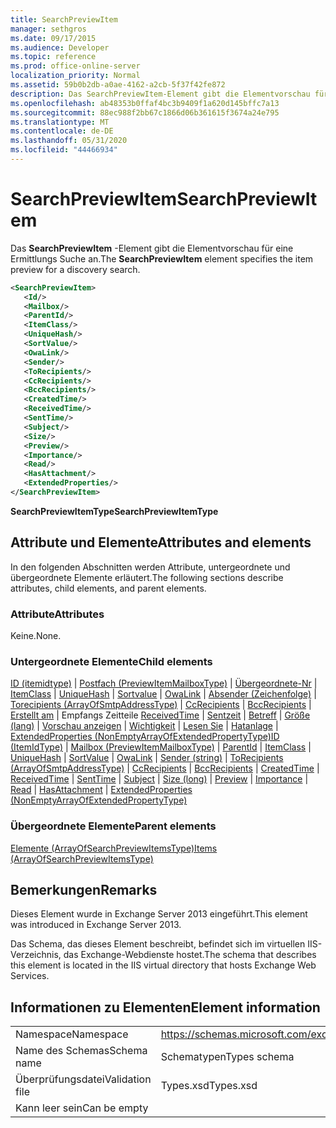 ```yaml
---
title: SearchPreviewItem
manager: sethgros
ms.date: 09/17/2015
ms.audience: Developer
ms.topic: reference
ms.prod: office-online-server
localization_priority: Normal
ms.assetid: 59b0b2db-a0ae-4162-a2cb-5f37f42fe872
description: Das SearchPreviewItem-Element gibt die Elementvorschau für eine Ermittlungs Suche an.
ms.openlocfilehash: ab48353b0ffaf4bc3b9409f1a620d145bffc7a13
ms.sourcegitcommit: 88ec988f2bb67c1866d06b361615f3674a24e795
ms.translationtype: MT
ms.contentlocale: de-DE
ms.lasthandoff: 05/31/2020
ms.locfileid: "44466934"
---
```

# <a name="searchpreviewitem"></a><span data-ttu-id="21874-103">SearchPreviewItem</span><span class="sxs-lookup"><span data-stu-id="21874-103">SearchPreviewItem</span></span>

<span data-ttu-id="21874-104">Das **SearchPreviewItem** -Element gibt die Elementvorschau für eine Ermittlungs Suche an.</span><span class="sxs-lookup"><span data-stu-id="21874-104">The **SearchPreviewItem** element specifies the item preview for a discovery search.</span></span> 
  
```XML
<SearchPreviewItem>
   <Id/>
   <Mailbox/>
   <ParentId/>
   <ItemClass/>
   <UniqueHash/>
   <SortValue/>
   <OwaLink/>
   <Sender/>
   <ToRecipients/>
   <CcRecipients/>
   <BccRecipients/>
   <CreatedTime/>
   <ReceivedTime/>
   <SentTime/>
   <Subject/>
   <Size/>
   <Preview/>
   <Importance/>
   <Read/>
   <HasAttachment/>
   <ExtendedProperties/>
</SearchPreviewItem>
```

 <span data-ttu-id="21874-105">**SearchPreviewItemType**</span><span class="sxs-lookup"><span data-stu-id="21874-105">**SearchPreviewItemType**</span></span>
## <a name="attributes-and-elements"></a><span data-ttu-id="21874-106">Attribute und Elemente</span><span class="sxs-lookup"><span data-stu-id="21874-106">Attributes and elements</span></span>

<span data-ttu-id="21874-107">In den folgenden Abschnitten werden Attribute, untergeordnete und übergeordnete Elemente erläutert.</span><span class="sxs-lookup"><span data-stu-id="21874-107">The following sections describe attributes, child elements, and parent elements.</span></span>
  
### <a name="attributes"></a><span data-ttu-id="21874-108">Attribute</span><span class="sxs-lookup"><span data-stu-id="21874-108">Attributes</span></span>

<span data-ttu-id="21874-109">Keine.</span><span class="sxs-lookup"><span data-stu-id="21874-109">None.</span></span>
  
### <a name="child-elements"></a><span data-ttu-id="21874-110">Untergeordnete Elemente</span><span class="sxs-lookup"><span data-stu-id="21874-110">Child elements</span></span>

<span data-ttu-id="21874-111">[ID (itemidtype)](id-itemidtype.md)  |  [Postfach (PreviewItemMailboxType)](mailbox-previewitemmailboxtype.md)  |  [Übergeordnete-Nr](parentid.md)  |  [ItemClass](itemclass.md)  |  [UniqueHash](uniquehash.md)  |  [Sortvalue](sortvalue.md)  |  [OwaLink](owalink.md)  |  [Absender (Zeichenfolge)](sender-string.md)  |  [Torecipients (ArrayOfSmtpAddressType)](torecipients-arrayofsmtpaddresstype.md)  |  [CcRecipients](ccrecipients.md)  |  [BccRecipients](bccrecipients.md)  |  [Erstellt am](createdtime.md)  |  Empfangs Zeitteile [ReceivedTime](receivedtime.md)  |  [Sentzeit](senttime.md)  |  [Betreff](subject.md)  |  [Größe (lang)](size-long.md)  |  [Vorschau anzeigen](preview-ex15websvcsotherref.md)  |  [Wichtigkeit](importance.md)  |  [Lesen Sie](read.md)  |  [Hatanlage](hasattachment.md)  |  [ExtendedProperties (NonEmptyArrayOfExtendedPropertyType)](extendedproperties-nonemptyarrayofextendedpropertytype.md)</span><span class="sxs-lookup"><span data-stu-id="21874-111">[ID (ItemIdType)](id-itemidtype.md) | [Mailbox (PreviewItemMailboxType)](mailbox-previewitemmailboxtype.md) | [ParentId](parentid.md) | [ItemClass](itemclass.md) | [UniqueHash](uniquehash.md) | [SortValue](sortvalue.md) | [OwaLink](owalink.md) | [Sender (string)](sender-string.md) | [ToRecipients (ArrayOfSmtpAddressType)](torecipients-arrayofsmtpaddresstype.md) | [CcRecipients](ccrecipients.md) | [BccRecipients](bccrecipients.md) | [CreatedTime](createdtime.md) | [ReceivedTime](receivedtime.md) | [SentTime](senttime.md) | [Subject](subject.md) | [Size (long)](size-long.md) | [Preview](preview-ex15websvcsotherref.md) | [Importance](importance.md) | [Read](read.md) | [HasAttachment](hasattachment.md) | [ExtendedProperties (NonEmptyArrayOfExtendedPropertyType)](extendedproperties-nonemptyarrayofextendedpropertytype.md)</span></span>
  
### <a name="parent-elements"></a><span data-ttu-id="21874-112">Übergeordnete Elemente</span><span class="sxs-lookup"><span data-stu-id="21874-112">Parent elements</span></span>

[<span data-ttu-id="21874-113">Elemente (ArrayOfSearchPreviewItemsType)</span><span class="sxs-lookup"><span data-stu-id="21874-113">Items (ArrayOfSearchPreviewItemsType)</span></span>](items-arrayofsearchpreviewitemstype.md)
  
## <a name="remarks"></a><span data-ttu-id="21874-114">Bemerkungen</span><span class="sxs-lookup"><span data-stu-id="21874-114">Remarks</span></span>

<span data-ttu-id="21874-115">Dieses Element wurde in Exchange Server 2013 eingeführt.</span><span class="sxs-lookup"><span data-stu-id="21874-115">This element was introduced in Exchange Server 2013.</span></span>
  
<span data-ttu-id="21874-116">Das Schema, das dieses Element beschreibt, befindet sich im virtuellen IIS-Verzeichnis, das Exchange-Webdienste hostet.</span><span class="sxs-lookup"><span data-stu-id="21874-116">The schema that describes this element is located in the IIS virtual directory that hosts Exchange Web Services.</span></span>
  
## <a name="element-information"></a><span data-ttu-id="21874-117">Informationen zu Elementen</span><span class="sxs-lookup"><span data-stu-id="21874-117">Element information</span></span>

|||
|:-----|:-----|
|<span data-ttu-id="21874-118">Namespace</span><span class="sxs-lookup"><span data-stu-id="21874-118">Namespace</span></span>  <br/> |https://schemas.microsoft.com/exchange/services/2006/types  <br/> |
|<span data-ttu-id="21874-119">Name des Schemas</span><span class="sxs-lookup"><span data-stu-id="21874-119">Schema name</span></span>  <br/> |<span data-ttu-id="21874-120">Schematypen</span><span class="sxs-lookup"><span data-stu-id="21874-120">Types schema</span></span>  <br/> |
|<span data-ttu-id="21874-121">Überprüfungsdatei</span><span class="sxs-lookup"><span data-stu-id="21874-121">Validation file</span></span>  <br/> |<span data-ttu-id="21874-122">Types.xsd</span><span class="sxs-lookup"><span data-stu-id="21874-122">Types.xsd</span></span>  <br/> |
|<span data-ttu-id="21874-123">Kann leer sein</span><span class="sxs-lookup"><span data-stu-id="21874-123">Can be empty</span></span>  <br/> ||
   

